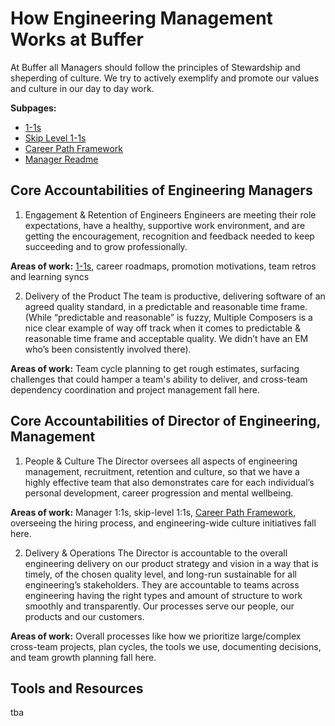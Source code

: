# How Engineering Management Works at Buffer
At Buffer all Managers should follow the principles of Stewardship and sheperding of culture. We try to actively exemplify and promote our values and culture in our day to day work.

**Subpages:**
- [1-1s](/engineering-management/one-on-ones.md)
- [Skip Level 1-1s](engineering-management/skip-levels.md)
- [Career Path Framework](/engineering-management/career-path-framework.md)
- [Manager Readme](/engineering-management/manager-readme.md)

## Core Accountabilities of Engineering Managers
1. Engagement & Retention of Engineers
Engineers are meeting their role expectations, have a healthy, supportive work environment, and are getting the encouragement, recognition and feedback needed to keep succeeding and to grow professionally.

**Areas of work:** [1-1s](/engineering-management/one-on-ones.md), career roadmaps, promotion motivations, team retros and learning syncs

2. Delivery of the Product
The team is productive, delivering software of an agreed quality standard, in a predictable and reasonable time frame.
(While “predictable and reasonable” is fuzzy, Multiple Composers is a nice clear example of way off track when it comes to predictable & reasonable time frame and acceptable quality. We didn’t have an EM who’s been consistently involved there).

**Areas of work:** Team cycle planning to get rough estimates, surfacing challenges that could hamper a team's ability to deliver, and cross-team dependency coordination and project management fall here.

## Core Accountabilities of Director of Engineering, Management
1. People & Culture 
The Director oversees all aspects of engineering management, recruitment, retention and culture, so that we have a highly effective team that also demonstrates care for each individual’s personal development, career progression and mental wellbeing.

**Areas of work:** Manager 1:1s, skip-level 1:1s, [Career Path Framework](/engineering-management/career-path-framework.md), overseeing the hiring process, and engineering-wide culture initiatives fall here.

2. Delivery & Operations
The Director is accountable to the overall engineering delivery on our product strategy and vision in a way that is timely, of the chosen quality level, and long-run sustainable for all engineering’s stakeholders. They are accountable to teams across engineering having the right types and amount of structure to work smoothly and transparently. Our processes serve our people, our products and our customers.

**Areas of work:** Overall processes like how we prioritize large/complex cross-team projects, plan cycles, the tools we use, documenting decisions, and team growth planning fall here.

## Tools and Resources
tba